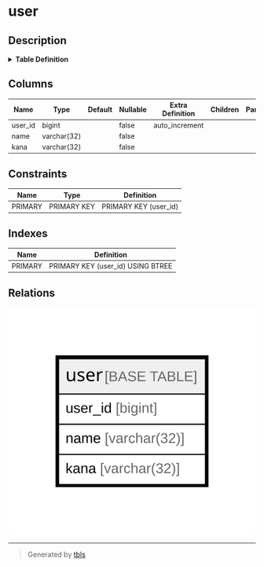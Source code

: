 # user

## Description

<details>
<summary><strong>Table Definition</strong></summary>

```sql
CREATE TABLE `user` (
  `user_id` bigint NOT NULL AUTO_INCREMENT,
  `name` varchar(32) NOT NULL,
  `kana` varchar(32) NOT NULL,
  PRIMARY KEY (`user_id`)
) ENGINE=InnoDB AUTO_INCREMENT=[Redacted by tbls] DEFAULT CHARSET=utf8mb4 COLLATE=utf8mb4_0900_ai_ci
```

</details>

## Columns

| Name | Type | Default | Nullable | Extra Definition | Children | Parents | Comment |
| ---- | ---- | ------- | -------- | ---------------- | -------- | ------- | ------- |
| user_id | bigint |  | false | auto_increment |  |  |  |
| name | varchar(32) |  | false |  |  |  |  |
| kana | varchar(32) |  | false |  |  |  |  |

## Constraints

| Name | Type | Definition |
| ---- | ---- | ---------- |
| PRIMARY | PRIMARY KEY | PRIMARY KEY (user_id) |

## Indexes

| Name | Definition |
| ---- | ---------- |
| PRIMARY | PRIMARY KEY (user_id) USING BTREE |

## Relations

![er](user.svg)

---

> Generated by [tbls](https://github.com/k1LoW/tbls)
